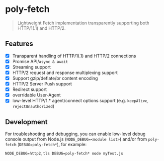 # poly-fetch

> Lightweight Fetch implementation transparently supporting both HTTP/1(.1) and HTTP/2.

## Features

* [x] Transparent handling of HTTP/1(.1) and HTTP/2 connections
* [x] Promise API/`async & await`
* [x] Streaming support
* [x] HTTP/2 request and response multiplexing support
* [x] Support gzip/deflate/br content encoding
* [x] HTTP/2 Server Push support
* [x] Redirect support
* [x] overridable User-Agent
* [x] low-level HTTP/1.* agent/connect options support (e.g. `keepAlive`, `rejectUnauthorized`)

## Development

For troubleshooting and debugging, you can enable low-level debug console output from Node.js
(`NODE_DEBUG=<module list>`) and/or from `poly-fetch` (`DEBUG=poly-fetch*`), for example:
```
NODE_DEBUG=http2,tls DEBUG=poly-fetch* node myTest.js
```